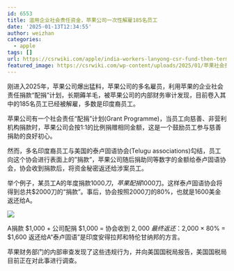 ```yaml
---
id: 6553
title: 滥用企业社会责任资金，苹果公司一次性解雇185名员工
date: '2025-01-13T12:34:55'
author: weizhan
categories:
  - apple
tags: []
url: https://csrwiki.com/apple/india-workers-lanyong-csr-fund-then-terminated-by-apple
featured_image: https://csrwiki.com/wp-content/uploads/2025/01/苹果社会责任.webp
---
```


刚进入2025年，苹果公司爆出猛料，苹果公司的多名雇员，利用苹果的企业社会责任捐款“配捐”计划，长期薅羊毛，被苹果公司的内部财务审计发现，目前卷入其中的185名员工已经被解雇，多数是印度裔员工。

苹果公司有一个社会责任“配捐”计划(Grant Programme)，当员工向慈善、非营利机构捐款时，苹果公司会按1:1的比例捐赠相同金额，这是一个鼓励员工参与慈善捐助的良好初心。

然而，多名印度裔员工与美国的泰卢固语协会(Telugu associations)勾结，员工向这个协会进行表面上的”捐款”，苹果公司随后捐助同等数字的金额给泰卢固语协会，协会收到捐款后，将资金秘密返还给涉案员工。

举个例子，某员工A的年度捐款$1000刀，苹果配捐$1000刀。这样泰卢固语协会将得到总共$2000刀的“捐款”。事后，协会按照2000刀的80%，也就是1600美金返还给A。

![](https://csrwiki.com/wp-content/uploads/2025/01/image-2-1024x625.png)

A捐款 $1,000 + 公司配捐 $1,000 = 协会收到 $2,000\
最终返还：$2,000 × 80% = $1,600 返还给A“泰卢固语”是印度安得拉邦和特伦甘纳邦的方言。

苹果财务部门的内部审查发现了这些违规行为，并向美国国税局报告，美国国税局目前正在对此事进行调查。
